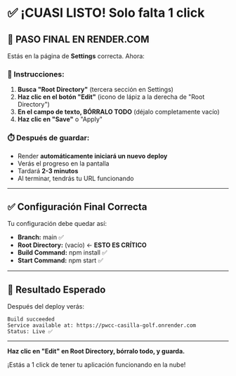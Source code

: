 # ✅ ¡CUASI LISTO! Solo falta 1 click

## 🎯 PASO FINAL EN RENDER.COM

Estás en la página de **Settings** correcta. Ahora:

### 📝 Instrucciones:

1. **Busca "Root Directory"** (tercera sección en Settings)
2. **Haz clic en el botón "Edit"** (icono de lápiz a la derecha de "Root Directory")
3. **En el campo de texto, BÓRRALO TODO** (déjalo completamente vacío)
4. **Haz clic en "Save"** o "Apply"

### ⏱️ Después de guardar:

- Render **automáticamente iniciará un nuevo deploy**
- Verás el progreso en la pantalla
- Tardará **2-3 minutos**
- Al terminar, tendrás tu URL funcionando

---

## ✅ Configuración Final Correcta

Tu configuración debe quedar así:

- **Branch:** main ✅
- **Root Directory:** (vacío) ← **ESTO ES CRÍTICO**
- **Build Command:** npm install ✅
- **Start Command:** npm start ✅

---

## 🎉 Resultado Esperado

Después del deploy verás:

```
Build succeeded
Service available at: https://pwcc-casilla-golf.onrender.com
Status: Live ✅
```

---

**Haz clic en "Edit" en Root Directory, bórralo todo, y guarda.**

¡Estás a 1 click de tener tu aplicación funcionando en la nube!

